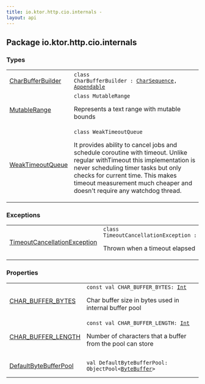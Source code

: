 ```yaml
---
title: io.ktor.http.cio.internals - 
layout: api
---
```




## Package io.ktor.http.cio.internals

### Types

<table class="api-docs-table">
<tbody>
<tr>
<td markdown="1">

<a href="-char-buffer-builder/index.html">CharBufferBuilder</a>


</td>
<td markdown="1">
<div class="signature"><code><span class="keyword">class </span><span class="identifier">CharBufferBuilder</span>&nbsp;<span class="symbol">:</span>&nbsp;<a href="https://kotlinlang.org/api/latest/jvm/stdlib/kotlin/-char-sequence/index.html"><span class="identifier">CharSequence</span></a><span class="symbol">, </span><a href="https://kotlinlang.org/api/latest/jvm/stdlib/kotlin.text/-appendable/index.html"><span class="identifier">Appendable</span></a></code></div>

</td>
</tr>
<tr>
<td markdown="1">

<a href="-mutable-range/index.html">MutableRange</a>


</td>
<td markdown="1">
<div class="signature"><code><span class="keyword">class </span><span class="identifier">MutableRange</span></code></div>

Represents a text range with mutable bounds


</td>
</tr>
<tr>
<td markdown="1">

<a href="-weak-timeout-queue/index.html">WeakTimeoutQueue</a>


</td>
<td markdown="1">
<div class="signature"><code><span class="keyword">class </span><span class="identifier">WeakTimeoutQueue</span></code></div>

It provides ability to cancel jobs and schedule coroutine with timeout. Unlike regular withTimeout
this implementation is never scheduling timer tasks but only checks for current time. This makes timeout measurement
much cheaper and doesn't require any watchdog thread.


</td>
</tr>
</tbody>
</table>

### Exceptions

<table class="api-docs-table">
<tbody>
<tr>
<td markdown="1">

<a href="-timeout-cancellation-exception/index.html">TimeoutCancellationException</a>


</td>
<td markdown="1">
<div class="signature"><code><span class="keyword">class </span><span class="identifier">TimeoutCancellationException</span>&nbsp;<span class="symbol">:</span>&nbsp;<span class="identifier">CancellationException</span></code></div>

Thrown when a timeout elapsed


</td>
</tr>
</tbody>
</table>

### Properties

<table class="api-docs-table">
<tbody>
<tr>
<td markdown="1">

<a href="-c-h-a-r_-b-u-f-f-e-r_-b-y-t-e-s.html">CHAR_BUFFER_BYTES</a>


</td>
<td markdown="1">
<div class="signature"><code><span class="keyword">const</span> <span class="keyword">val </span><span class="identifier">CHAR_BUFFER_BYTES</span><span class="symbol">: </span><a href="https://kotlinlang.org/api/latest/jvm/stdlib/kotlin/-int/index.html"><span class="identifier">Int</span></a></code></div>

Char buffer size in bytes used in internal buffer pool


</td>
</tr>
<tr>
<td markdown="1">

<a href="-c-h-a-r_-b-u-f-f-e-r_-l-e-n-g-t-h.html">CHAR_BUFFER_LENGTH</a>


</td>
<td markdown="1">
<div class="signature"><code><span class="keyword">const</span> <span class="keyword">val </span><span class="identifier">CHAR_BUFFER_LENGTH</span><span class="symbol">: </span><a href="https://kotlinlang.org/api/latest/jvm/stdlib/kotlin/-int/index.html"><span class="identifier">Int</span></a></code></div>

Number of characters that a buffer from the pool can store


</td>
</tr>
<tr>
<td markdown="1">

<a href="-default-byte-buffer-pool.html">DefaultByteBufferPool</a>


</td>
<td markdown="1">
<div class="signature"><code><span class="keyword">val </span><span class="identifier">DefaultByteBufferPool</span><span class="symbol">: </span><span class="identifier">ObjectPool</span><span class="symbol">&lt;</span><a href="http://docs.oracle.com/javase/6/docs/api/java/nio/ByteBuffer.html"><span class="identifier">ByteBuffer</span></a><span class="symbol">&gt;</span></code></div>

</td>
</tr>
</tbody>
</table>
